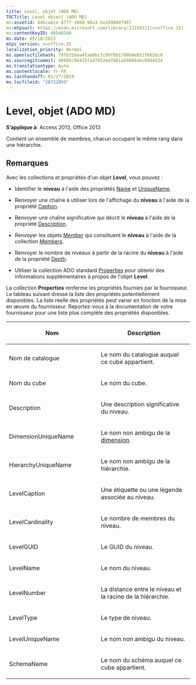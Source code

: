 ```yaml
---
title: Level, objet (ADO MD)
TOCTitle: Level object (ADO MD)
ms:assetid: ddbcabce-8777-1068-98a3-be209084f497
ms:mtpsurl: https://msdn.microsoft.com/library/JJ250121(v=office.15)
ms:contentKeyID: 48548160
ms.date: 09/18/2015
mtps_version: v=office.15
localization_priority: Normal
ms.openlocfilehash: 70fb359aa4faa0bcfc99f0b1700b0eb51f665bc0
ms.sourcegitcommit: d6695c94415fa47952ee7961a69660abc0904434
ms.translationtype: Auto
ms.contentlocale: fr-FR
ms.lasthandoff: 01/17/2019
ms.locfileid: "28722059"
---
```

# <a name="level-object-ado-md"></a>Level, objet (ADO MD)


**S’applique à**: Access 2013, Office 2013

Contient un ensemble de membres, chacun occupant le même rang dans une hiérarchie.

## <a name="remarks"></a>Remarques

Avec les collections et propriétés d'un objet **Level**, vous pouvez :

  - Identifier le **niveau** à l'aide des propriétés [Name](name-property-ado-md.md) et [UniqueName](uniquename-property-ado-md.md).

  - Renvoyer une chaîne à utiliser lors de l'affichage du **niveau** à l'aide de la propriété [Caption](caption-property-ado-md.md).

  - Renvoyer une chaîne significative qui décrit le **niveau** à l'aide de la propriété [Description](description-property-ado-md.md).

  - Renvoyer les objets [Member](member-object-ado-md.md) qui constituent le **niveau** à l'aide de la collection [Members](members-collection-ado-md.md).

  - Renvoyer le nombre de niveaux à partir de la racine du **niveau** à l'aide de la propriété [Depth](depth-property-ado-md.md).

  - Utiliser la collection ADO standard [Properties](properties-collection-ado.md) pour obtenir des informations supplémentaires à propos de l'objet **Level**.

La collection **Properties** renferme les propriétés fournies par le fournisseur. Le tableau suivant dresse la liste des propriétés potentiellement disponibles. La liste réelle des propriétés peut varier en fonction de la mise en œuvre du fournisseur. Reportez-vous à la documentation de votre fournisseur pour une liste plus complète des propriétés disponibles.

<table>
<colgroup>
<col style="width: 50%" />
<col style="width: 50%" />
</colgroup>
<thead>
<tr class="header">
<th><p>Nom</p></th>
<th><p>Description</p></th>
</tr>
</thead>
<tbody>
<tr class="odd">
<td><p>Nom de catalogue</p></td>
<td><p>Le nom du catalogue auquel ce cube appartient.</p></td>
</tr>
<tr class="even">
<td><p>Nom du cube</p></td>
<td><p>Le nom du cube.</p></td>
</tr>
<tr class="odd">
<td><p>Description</p></td>
<td><p>Une description significative du niveau.</p></td>
</tr>
<tr class="even">
<td><p>DimensionUniqueName</p></td>
<td><p>Le nom non ambigu de la <a href="dimension-object-ado-md.md">dimension</a>.</p></td>
</tr>
<tr class="odd">
<td><p>HierarchyUniqueName</p></td>
<td><p>Le nom non ambigu de la hiérarchie.</p></td>
</tr>
<tr class="even">
<td><p>LevelCaption</p></td>
<td><p>Une étiquette ou une légende associée au niveau.</p></td>
</tr>
<tr class="odd">
<td><p>LevelCardinality</p></td>
<td><p>Le nombre de membres du niveau.</p></td>
</tr>
<tr class="even">
<td><p>LevelGUID</p></td>
<td><p>Le GUID du niveau.</p></td>
</tr>
<tr class="odd">
<td><p>LevelName</p></td>
<td><p>Le nom du niveau.</p></td>
</tr>
<tr class="even">
<td><p>LevelNumber</p></td>
<td><p>La distance entre le niveau et la racine de la hiérarchie.</p></td>
</tr>
<tr class="odd">
<td><p>LevelType</p></td>
<td><p>Le type de niveau.</p></td>
</tr>
<tr class="even">
<td><p>LevelUniqueName</p></td>
<td><p>Le nom non ambigu du niveau.</p></td>
</tr>
<tr class="odd">
<td><p>SchemaName</p></td>
<td><p>Le nom du schéma auquel ce cube appartient.</p></td>
</tr>
</tbody>
</table>

